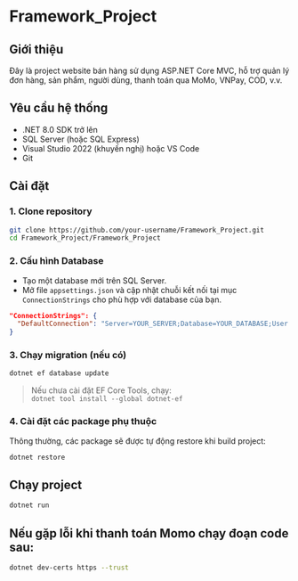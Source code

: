 # Framework_Project

## Giới thiệu

Đây là project website bán hàng sử dụng ASP.NET Core MVC, hỗ trợ quản lý đơn hàng, sản phẩm, người dùng, thanh toán qua MoMo, VNPay, COD, v.v.

## Yêu cầu hệ thống

- .NET 8.0 SDK trở lên
- SQL Server (hoặc SQL Express)
- Visual Studio 2022 (khuyến nghị) hoặc VS Code
- Git

## Cài đặt

### 1. Clone repository

```bash
git clone https://github.com/your-username/Framework_Project.git
cd Framework_Project/Framework_Project
```

### 2. Cấu hình Database

- Tạo một database mới trên SQL Server.
- Mở file `appsettings.json` và cập nhật chuỗi kết nối tại mục `ConnectionStrings` cho phù hợp với database của bạn.

```json
"ConnectionStrings": {
  "DefaultConnection": "Server=YOUR_SERVER;Database=YOUR_DATABASE;User Id=YOUR_USER;Password=YOUR_PASSWORD;TrustServerCertificate=True;"
}
```

### 3. Chạy migration (nếu có)

```bash
dotnet ef database update
```

> Nếu chưa cài đặt EF Core Tools, chạy:  
> `dotnet tool install --global dotnet-ef`

### 4. Cài đặt các package phụ thuộc

Thông thường, các package sẽ được tự động restore khi build project:

```bash
dotnet restore
```

## Chạy project

```bash
dotnet run
```

## Nếu gặp lỗi khi thanh toán Momo chạy đoạn code sau:

```bash
dotnet dev-certs https --trust
```
